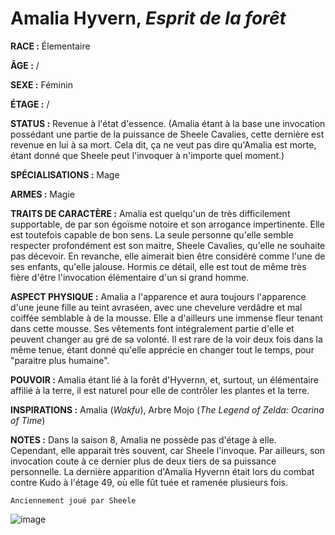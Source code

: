# Amalia Hyvern, *Esprit de la forêt*

**RACE :** Élementaire

**ÂGE :** /

**SEXE :** Féminin

**ÉTAGE :** /

**STATUS :** Revenue à l'état d'essence. (Amalia étant à la base une invocation possédant une partie de la puissance de Sheele Cavalies, cette dernière est revenue en lui à sa mort. Cela dit, ça ne veut pas dire qu'Amalia est morte, étant donné que Sheele peut l'invoquer à n'importe quel moment.)

**SPÉCIALISATIONS :** Mage

**ARMES :** Magie

**TRAITS DE CARACTÈRE :** Amalia est quelqu'un de très difficilement supportable, de par son égoïsme notoire et son arrogance impertinente. Elle est toutefois capable de bon sens. La seule personne qu'elle semble respecter profondément est son maitre, Sheele Cavalies, qu'elle ne souhaite pas décevoir. En revanche, elle aimerait bien être considéré comme l'une de ses enfants, qu'elle jalouse. Hormis ce détail, elle est tout de même très fière d'être l'invocation élémentaire d'un si grand homme.

**ASPECT PHYSIQUE :** Amalia a l'apparence et aura toujours l'apparence d'une jeune fille au teint avraséen, avec une chevelure verdâdre et mal coiffée semblable à de la mousse. Elle a d'ailleurs une immense fleur tenant dans cette mousse. Ses vêtements font intégralement partie d'elle et peuvent changer au gré de sa volonté. Il est rare de la voir deux fois dans la même tenue, étant donné qu'elle apprécie en changer tout le temps, pour "paraitre plus humaine".

**POUVOIR :** Amalia étant lié à la forêt d'Hyvernn, et, surtout, un élémentaire affilié à la terre, il est naturel pour elle de contrôler les plantes et la terre.

**INSPIRATIONS :** Amalia (*Wakfu*), Arbre Mojo (*The Legend of Zelda: Ocarina of Time*)

**NOTES :** Dans la saison 8, Amalia ne possède pas d'étage à elle. Cependant, elle apparait très souvent, car Sheele l'invoque. Par ailleurs, son invocation coute à ce dernier plus de deux tiers de sa puissance personnelle. La dernière apparition d'Amalia Hyvernn était lors du combat contre Kudo à l'étage 49, où elle fût tuée et ramenée plusieurs fois.

`Anciennement joué par Sheele`

![image](https://enyxia.alkanife.fr/images/characters/amalia.png)
